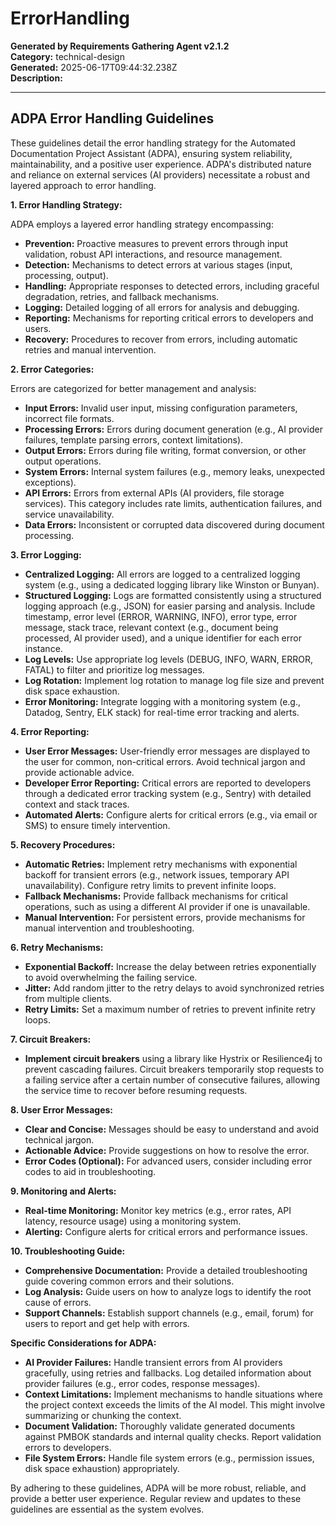 # ErrorHandling

**Generated by Requirements Gathering Agent v2.1.2**  
**Category:** technical-design  
**Generated:** 2025-06-17T09:44:32.238Z  
**Description:** 

---

## ADPA Error Handling Guidelines

These guidelines detail the error handling strategy for the Automated Documentation Project Assistant (ADPA), ensuring system reliability, maintainability, and a positive user experience.  ADPA's distributed nature and reliance on external services (AI providers) necessitate a robust and layered approach to error handling.

**1. Error Handling Strategy:**

ADPA employs a layered error handling strategy encompassing:

* **Prevention:** Proactive measures to prevent errors through input validation, robust API interactions, and resource management.
* **Detection:** Mechanisms to detect errors at various stages (input, processing, output).
* **Handling:** Appropriate responses to detected errors, including graceful degradation, retries, and fallback mechanisms.
* **Logging:** Detailed logging of all errors for analysis and debugging.
* **Reporting:** Mechanisms for reporting critical errors to developers and users.
* **Recovery:** Procedures to recover from errors, including automatic retries and manual intervention.


**2. Error Categories:**

Errors are categorized for better management and analysis:

* **Input Errors:** Invalid user input, missing configuration parameters, incorrect file formats.
* **Processing Errors:** Errors during document generation (e.g., AI provider failures, template parsing errors, context limitations).
* **Output Errors:** Errors during file writing, format conversion, or other output operations.
* **System Errors:** Internal system failures (e.g., memory leaks, unexpected exceptions).
* **API Errors:** Errors from external APIs (AI providers, file storage services).  This category includes rate limits, authentication failures, and service unavailability.
* **Data Errors:** Inconsistent or corrupted data discovered during document processing.


**3. Error Logging:**

* **Centralized Logging:** All errors are logged to a centralized logging system (e.g., using a dedicated logging library like Winston or Bunyan).
* **Structured Logging:**  Logs are formatted consistently using a structured logging approach (e.g., JSON) for easier parsing and analysis.  Include timestamp, error level (ERROR, WARNING, INFO), error type, error message, stack trace, relevant context (e.g., document being processed, AI provider used), and a unique identifier for each error instance.
* **Log Levels:**  Use appropriate log levels (DEBUG, INFO, WARN, ERROR, FATAL) to filter and prioritize log messages.
* **Log Rotation:** Implement log rotation to manage log file size and prevent disk space exhaustion.
* **Error Monitoring:** Integrate logging with a monitoring system (e.g., Datadog, Sentry, ELK stack) for real-time error tracking and alerts.


**4. Error Reporting:**

* **User Error Messages:** User-friendly error messages are displayed to the user for common, non-critical errors.  Avoid technical jargon and provide actionable advice.
* **Developer Error Reporting:** Critical errors are reported to developers through a dedicated error tracking system (e.g., Sentry) with detailed context and stack traces.
* **Automated Alerts:**  Configure alerts for critical errors (e.g., via email or SMS) to ensure timely intervention.


**5. Recovery Procedures:**

* **Automatic Retries:** Implement retry mechanisms with exponential backoff for transient errors (e.g., network issues, temporary API unavailability).  Configure retry limits to prevent infinite loops.
* **Fallback Mechanisms:** Provide fallback mechanisms for critical operations, such as using a different AI provider if one is unavailable.
* **Manual Intervention:** For persistent errors, provide mechanisms for manual intervention and troubleshooting.


**6. Retry Mechanisms:**

* **Exponential Backoff:**  Increase the delay between retries exponentially to avoid overwhelming the failing service.
* **Jitter:** Add random jitter to the retry delays to avoid synchronized retries from multiple clients.
* **Retry Limits:** Set a maximum number of retries to prevent infinite retry loops.


**7. Circuit Breakers:**

* **Implement circuit breakers** using a library like Hystrix or Resilience4j to prevent cascading failures.  Circuit breakers temporarily stop requests to a failing service after a certain number of consecutive failures, allowing the service time to recover before resuming requests.


**8. User Error Messages:**

* **Clear and Concise:**  Messages should be easy to understand and avoid technical jargon.
* **Actionable Advice:**  Provide suggestions on how to resolve the error.
* **Error Codes (Optional):**  For advanced users, consider including error codes to aid in troubleshooting.


**9. Monitoring and Alerts:**

* **Real-time Monitoring:** Monitor key metrics (e.g., error rates, API latency, resource usage) using a monitoring system.
* **Alerting:** Configure alerts for critical errors and performance issues.


**10. Troubleshooting Guide:**

* **Comprehensive Documentation:**  Provide a detailed troubleshooting guide covering common errors and their solutions.
* **Log Analysis:**  Guide users on how to analyze logs to identify the root cause of errors.
* **Support Channels:**  Establish support channels (e.g., email, forum) for users to report and get help with errors.


**Specific Considerations for ADPA:**

* **AI Provider Failures:**  Handle transient errors from AI providers gracefully, using retries and fallbacks.  Log detailed information about provider failures (e.g., error codes, response messages).
* **Context Limitations:**  Implement mechanisms to handle situations where the project context exceeds the limits of the AI model.  This might involve summarizing or chunking the context.
* **Document Validation:**  Thoroughly validate generated documents against PMBOK standards and internal quality checks.  Report validation errors to developers.
* **File System Errors:**  Handle file system errors (e.g., permission issues, disk space exhaustion) appropriately.


By adhering to these guidelines, ADPA will be more robust, reliable, and provide a better user experience.  Regular review and updates to these guidelines are essential as the system evolves.
